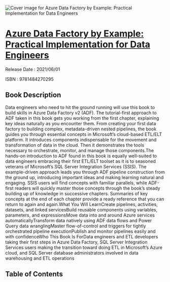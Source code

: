 ![Cover image for Azure Data Factory by Example: Practical Implementation for Data Engineers](https://imgdetail.ebookreading.net/cover/cover/202109/EB9781484270295.jpg)

[Azure Data Factory by Example: Practical Implementation for Data Engineers](https://ebookreading.net/view/book/Azure+Data+Factory+by+Example%3A+Practical+Implementation+for+Data+Engineers-EB9781484270295_1.html "Azure Data Factory by Example: Practical Implementation for Data Engineers")
====================================================================================================================

Release Date : 2021/06/01

ISBN : 9781484270295

Book Description
-----------------

Data engineers who need to hit the ground running will use this book to build skills in Azure Data Factory v2 (ADF). The tutorial-first approach to ADF taken in this book gets you working from the first chapter, explaining key ideas naturally as you encounter them. From creating your first data factory to building complex, metadata-driven nested pipelines, the book guides you through essential concepts in Microsoft’s cloud-based ETL/ELT platform. It introduces components indispensable for the movement and transformation of data in the cloud. Then it demonstrates the tools necessary to orchestrate, monitor, and manage those components.The hands-on introduction to ADF found in this book is equally well-suited to data engineers embracing their first ETL/ELT toolset as it is to seasoned veterans of Microsoft’s SQL Server Integration Services (SSIS). The example-driven approach leads you through ADF pipeline construction from the ground up, introducing important ideas and making learning natural and engaging. SSIS users will find concepts with familiar parallels, while ADF-first readers will quickly master those concepts through the book’s steady building up of knowledge in successive chapters. Summaries of key concepts at the end of each chapter provide a ready reference that you can return to again and again.What You Will LearnCreate pipelines, activities, datasets, and linked servicesBuild reusable components using variables, parameters, and expressionsMove data into and around Azure services automaticallyTransform data natively using ADF data flows and Power Query data wranglingMaster flow-of-control and triggers for tightly orchestrated pipeline executionPublish and monitor pipelines easily and with confidenceWho This Book Is ForData engineers and ETL developers taking their first steps in Azure Data Factory, SQL Server Integration Services users making the transition toward doing ETL in Microsoft’s Azure cloud, and SQL Server database administrators involved in data warehousing and ETL operations

Table of Contents
-----------------

